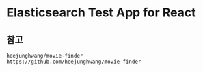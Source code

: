 # Elasticsearch Test App for React

## 참고

```
heejunghwang/movie-finder
https://github.com/heejunghwang/movie-finder
```
